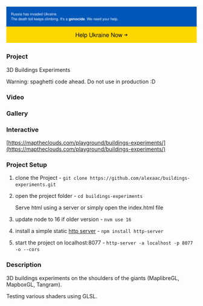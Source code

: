 [![SWUbanner](https://raw.githubusercontent.com/vshymanskyy/StandWithUkraine/main/banner2-direct.svg)](https://github.com/vshymanskyy/StandWithUkraine/blob/main/docs/README.md)

### Project

3D Buildings Experiments

Warning: spaghetti code ahead. Do not use in production :D

### Video

### Gallery

### Interactive

[https://maptheclouds.com/playground/buildings-experiments/](https://maptheclouds.com/playground/buildings-experiments/)

### Project Setup

1. clone the Project - `git clone https://github.com/alexaac/buildings-experiments.git`
2. open the project folder - `cd buildings-experiments`

   Serve html using a server or simply open the index.html file

3. update node to 16 if older version - `nvm use 16`
4. install a simple static [http server](https://github.com/http-party/http-server) - `npm install http-server`
5. start the project on localhost:8077 - `http-server -a localhost -p 8077 -o --cors`

### Description

3D buildings experiments on the shoulders of the giants (MaplibreGL, MapboxGL, Tangram).

Testing various shaders using GLSL.
